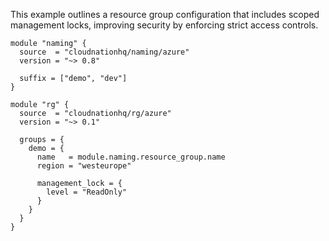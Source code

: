 This example outlines a resource group configuration that includes scoped management locks, improving security by enforcing strict access controls.

```hcl
module "naming" {
  source  = "cloudnationhq/naming/azure"
  version = "~> 0.8"

  suffix = ["demo", "dev"]
}

module "rg" {
  source  = "cloudnationhq/rg/azure"
  version = "~> 0.1"

  groups = {
    demo = {
      name   = module.naming.resource_group.name
      region = "westeurope"

      management_lock = {
        level = "ReadOnly"
      }
    }
  }
}
```
